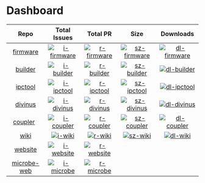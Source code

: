 # Dashboard

| Repo                     | Total Issues                 | Total PR                     | Size                          | Downloads                     |
|:------------------------:|:----------------------------:|:----------------------------:|:-----------------------------:|:-----------------------------:|
| [firmware][p-firmware]   | [![i-firmware]][is-firmware] | [![r-firmware]][pr-firmware] | [![sz-firmware]][sz-firmware] | [![dl-firmware]][rl-firmware] |
| [builder][p-builder]     | [![i-builder]][is-builder]   | [![r-builder]][pr-builder]   | [![sz-builder]][sz-builder]   | [![dl-builder]][rl-builder]   |
| [ipctool][p-ipctool]     | [![i-ipctool]][is-ipctool]   | [![r-ipctool]][pr-ipctool]   | [![sz-ipctool]][sz-ipctool]   | [![dl-ipctool]][rl-ipctool]   |
| [divinus][p-divinus]     | [![i-divinus]][is-divinus]   | [![r-divinus]][pr-divinus]   | [![sz-divinus]][sz-divinus]   | [![dl-divinus]][rl-divinus]   |
| [coupler][p-coupler]     | [![i-coupler]][is-coupler]   | [![r-coupler]][pr-coupler]   | [![sz-coupler]][sz-coupler]   | [![dl-coupler]][rl-coupler]   |
| [wiki][p-wiki]           | [![i-wiki]][is-wiki]         | [![r-wiki]][pr-wiki]         | [![sz-wiki]][sz-wiki]         | [![dl-wiki]][rl-wiki]         |
| [website][p-website]     | [![i-website]][is-website]   | [![r-website]][pr-website]   |
| [microbe-web][p-microbe] | [![i-microbe]][is-microbe]   | [![r-microbe]][pr-microbe]   |

<!--
![Backers](https://opencollective.com/openipc/tiers/backer/badge.svg)
![Backers](https://opencollective.com/openipc/tiers/badge.svg)
-->


[p-firmware]: https://github.com/OpenIPC/firmware
[i-firmware]: https://img.shields.io/github/issues/OpenIPC/firmware
[r-firmware]: https://img.shields.io/github/issues-pr/OpenIPC/firmware
[is-firmware]: https://github.com/OpenIPC/firmware/issues
[pr-firmware]: https://github.com/OpenIPC/firmware/pulls
[dl-firmware]: https://img.shields.io/github/downloads/OpenIPC/firmware/total.svg
[sz-firmware]: https://img.shields.io/github/repo-size/OpenIPC/firmware
[rl-firmware]: https://github.com/OpenIPC/firmware/releases

[p-builder]: https://github.com/OpenIPC/builder
[i-builder]: https://img.shields.io/github/issues/OpenIPC/builder
[r-builder]: https://img.shields.io/github/issues-pr/OpenIPC/builder
[is-builder]: https://github.com/OpenIPC/builder/issues
[pr-builder]: https://github.com/OpenIPC/builder/pulls
[dl-builder]: https://img.shields.io/github/downloads/OpenIPC/builder/total.svg
[sz-builder]: https://img.shields.io/github/repo-size/OpenIPC/builder
[rl-builder]: https://github.com/OpenIPC/builder/releases

[p-ipctool]: https://github.com/OpenIPC/ipctool
[i-ipctool]: https://img.shields.io/github/issues/OpenIPC/ipctool
[r-ipctool]: https://img.shields.io/github/issues-pr/OpenIPC/ipctool
[is-ipctool]: https://github.com/OpenIPC/ipctool/issues
[pr-ipctool]: https://github.com/OpenIPC/ipctool/pulls
[dl-ipctool]: https://img.shields.io/github/downloads/OpenIPC/ipctool/total.svg
[sz-ipctool]: https://img.shields.io/github/repo-size/OpenIPC/ipctool
[rl-ipctool]: https://github.com/OpenIPC/ipctool/releases

[p-divinus]: https://github.com/OpenIPC/divinus
[i-divinus]: https://img.shields.io/github/issues/OpenIPC/divinus
[r-divinus]: https://img.shields.io/github/issues-pr/OpenIPC/divinus
[is-divinus]: https://github.com/OpenIPC/divinus/issues
[pr-divinus]: https://github.com/OpenIPC/divinus/pulls
[dl-divinus]: https://img.shields.io/github/downloads/OpenIPC/divinus/total.svg
[sz-divinus]: https://img.shields.io/github/repo-size/OpenIPC/divinus
[rl-divinus]: https://github.com/OpenIPC/divinus/releases

[p-coupler]: https://github.com/OpenIPC/coupler
[i-coupler]: https://img.shields.io/github/issues/OpenIPC/coupler
[r-coupler]: https://img.shields.io/github/issues-pr/OpenIPC/coupler
[is-coupler]: https://github.com/OpenIPC/coupler/issues
[pr-coupler]: https://github.com/OpenIPC/coupler/pulls
[dl-coupler]: https://img.shields.io/github/downloads/OpenIPC/coupler/total.svg
[sz-coupler]: https://img.shields.io/github/repo-size/OpenIPC/coupler
[rl-coupler]: https://github.com/OpenIPC/coupler/releases



[p-microbe]: https://github.com/OpenIPC/microbe-web
[i-microbe]: https://img.shields.io/github/issues/OpenIPC/microbe-web
[r-microbe]: https://img.shields.io/github/issues-pr/OpenIPC/microbe-web
[is-microbe]: https://github.com/OpenIPC/microbe-web/issues
[pr-microbe]: https://github.com/OpenIPC/microbe-web/pulls

[p-website]: https://github.com/OpenIPC/website
[i-website]: https://img.shields.io/github/issues/OpenIPC/website
[r-website]: https://img.shields.io/github/issues-pr/OpenIPC/website
[is-website]: https://github.com/OpenIPC/website/issues
[pr-website]: https://github.com/OpenIPC/website/pulls

[p-wiki]: https://github.com/OpenIPC/wiki
[i-wiki]: https://img.shields.io/github/issues/OpenIPC/wiki
[r-wiki]: https://img.shields.io/github/issues-pr/OpenIPC/wiki
[is-wiki]: https://github.com/OpenIPC/wiki/issues
[pr-wiki]: https://github.com/OpenIPC/wiki/pulls
[dl-wiki]: https://img.shields.io/github/downloads/OpenIPC/wiki/total.svg
[sz-wiki]: https://img.shields.io/github/repo-size/OpenIPC/wiki
[rl-wiki]: https://github.com/OpenIPC/wiki/releases

